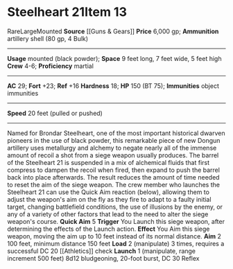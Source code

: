 ﻿---
ac: '29'
bulk: null
fortitude: '+23'
hardness: '18'
hp: '150'
id: '16'
item_category: Siege Weapons
land_speed: '20'
level: '13'
max_speed: '20'
name: Steelheart 21
price: 6,000 gp
rarity: Rare
reflex: '+16'
size: Large
source: '[[DATABASE/source/Guns & Gears|Guns & Gears]]'
trait:
- '[[DATABASE/trait/Mounted|Mounted]]'
- '[[DATABASE/trait/Rare|Rare]]'
type: Siege Weapon
usage: mounted (black powder)

---
# Steelheart 21<span class="item-type">Item 13</span>

<span class="trait-rare item-trait">Rare</span><span class="trait-size item-trait">Large</span><span class="item-trait">Mounted</span>
**Source** [[Guns & Gears]]
**Price** 6,000 gp; **Ammunition** artillery shell (80 gp, 4 Bulk)

---
**Usage** mounted (black powder); **Space** 9 feet long, 7 feet wide, 5 feet high
**Crew** 4-6; **Proficiency** martial

---
**AC** 29; **Fort** +23; **Ref** +16
**Hardness** 18; **HP** 150 (BT 75); **Immunities** object immunities

---
**Speed** 20 feet (pulled or pushed)

---
Named for Brondar Steelheart, one of the most important historical dwarven pioneers in the use of black powder, this remarkable piece of new Dongun artillery uses metallurgy and alchemy to negate nearly all of the immense amount of recoil a shot from a siege weapon usually produces. The barrel of the Steelheart 21 is suspended in a mix of alchemical fluids that first compress to dampen the recoil when fired, then expand to push the barrel back into place afterwards. The result reduces the amount of time needed to reset the aim of the siege weapon. The crew member who launches the Steelheart 21 can use the Quick Aim reaction (below), allowing them to adjust the weapon's aim on the fly as they fire to adapt to a faulty initial target, changing battlefield conditions, the use of illusions by the enemy, or any of a variety of other factors that lead to the need to alter the siege weapon's course.
 **Quick Aim** <span class="action-icon">5</span> **Trigger** You Launch this siege weapon, after determining the effects of the Launch action. **Effect** You Aim this siege weapon, moving the aim up to 10 feet instead of its normal distance.
 **Aim** <span class="action-icon">2</span> 100 feet, minimum distance 150 feet
 **Load** <span class="action-icon">2</span> (manipulate) 3 times, requires a successful DC 20 [[Athletics]] check
 **Launch** <span class="action-icon">1</span> (manipulate, range increment 500 feet) 8d12 bludgeoning, 20-foot burst, DC 30 Reflex